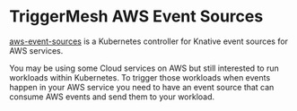 # TriggerMesh AWS Event Sources

[aws-event-sources](https://github.com/triggermesh/aws-event-sources) is a Kubernetes controller for Knative event sources for AWS services.

You may be using some Cloud services on AWS but still interested to run workloads within Kubernetes. To trigger those workloads when events happen in your AWS service you need to have an event source that can consume AWS events and send them to your workload.
